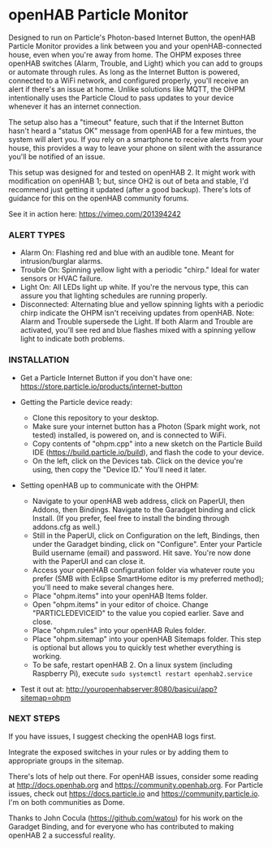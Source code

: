 **openHAB Particle Monitor**
============================

Designed to run on Particle's Photon-based Internet Button, the openHAB Particle Monitor provides a link between you and your openHAB-connected house, even when you're away from home. The OHPM exposes three openHAB switches (Alarm, Trouble, and Light) which you can add to groups or automate through rules. As long as the Internet Button is powered, connected to a WiFi network, and configured properly, you'll receive an alert if there's an issue at home. Unlike solutions like MQTT, the OHPM intentionally uses the Particle Cloud to pass updates to your device whenever it has an internet connection.

The setup also has a "timeout" feature, such that if the Internet Button hasn't heard a "status OK" message from openHAB for a few mintues, the system will alert you. If you rely on a smartphone to receive alerts from your house, this provides a way to leave your phone on silent with the assurance you'll be notified of an issue.

This setup was designed for and tested on openHAB 2. It might work with modification on openHAB 1; but, since OH2 is out of beta and stable, I'd recommend just getting it updated (after a good backup). There's lots of guidance for this on the openHAB community forums.

See it in action here: <https://vimeo.com/201394242>


### **ALERT TYPES** ###
* Alarm On: Flashing red and blue with an audible tone. Meant for intrusion/burglar alarms.
* Trouble On: Spinning yellow light with a periodic "chirp." Ideal for water sensors or HVAC failure.
* Light On: All LEDs light up white. If you're the nervous type, this can assure you that lighting schedules are running properly.
* Disconnected: Alternating blue and yellow spinning lights with a periodic chirp indicate the OHPM isn't receiving updates from openHAB.
Note: Alarm and Trouble supersede the Light. If both Alarm and Trouble are activated, you'll see red and blue flashes mixed with a spinning yellow light to indicate both problems.

### **INSTALLATION** ###

* Get a Particle Internet Button if you don't have one: <https://store.particle.io/products/internet-button>

* Getting the Particle device ready:
	* Clone this repository to your desktop.
	* Make sure your internet button has a Photon (Spark might work, not tested) installed, is powered on, and is connected to WiFi.
	* Copy contents of "ohpm.cpp" into a new sketch on the Particle Build IDE (<https://build.particle.io/build>), and flash the code to your device.
	* On the left, click on the Devices tab. Click on the device you're using, then copy the "Device ID." You'll need it later.

* Setting openHAB up to communicate with the OHPM:
	* Navigate to your openHAB web address, click on PaperUI, then Addons, then Bindings. Navigate to the Garadget binding and click Install. (If you prefer, feel free to install the binding through addons.cfg as well.)
	* Still in the PaperUI, click on Configuration on the left, Bindings, then under the Garadget binding, click on "Configure". Enter your Particle Build username (email) and password. Hit save. You're now done with the PaperUI and can close it.
	* Access your openHAB configuration folder via whatever route you prefer (SMB with Eclipse SmartHome editor is my preferred method); you'll need to make several changes here.
	* Place "ohpm.items" into your openHAB Items folder.
	* Open "ohpm.items" in your editor of choice. Change "PARTICLEDEVICEID" to the value you copied earlier. Save and close.
	* Place "ohpm.rules" into your openHAB Rules folder.
	* Place "ohpm.sitemap" into your openHAB Sitemaps folder. This step is optional but allows you to quickly test whether everything is working.
	* To be safe, restart openHAB 2. On a linux system (including Raspberry Pi), execute `sudo systemctl restart openhab2.service`

* Test it out at: <http://youropenhabserver:8080/basicui/app?sitemap=ohpm>

### **NEXT STEPS** ###

If you have issues, I suggest checking the openHAB logs first.

Integrate the exposed switches in your rules or by adding them to appropriate groups in the sitemap. 

There's lots of help out there. For openHAB issues, consider some reading at <http://docs.openhab.org> and <https://community.openhab.org>. For Particle issues, check out <https://docs.particle.io> and <https://community.particle.io>. I'm on both communities as Dome.

Thanks to John Cocula (<https://github.com/watou>) for his work on the Garadget Binding, and for everyone who has contributed to making openHAB 2 a successful reality.
